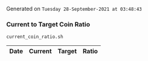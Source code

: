 Generated on `Tuesday 28-September-2021 at 03:48:43`

### Current to Target Coin Ratio
`current_coin_ratio.sh`

Date|Current|Target|Ratio
---|---|---|---

